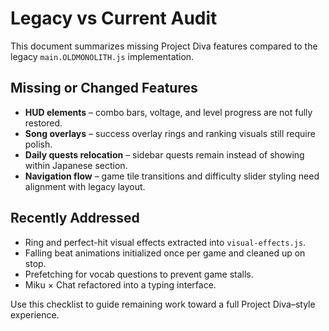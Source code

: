 # Legacy vs Current Audit

This document summarizes missing Project Diva features compared to the legacy `main.OLDMONOLITH.js` implementation.

## Missing or Changed Features
- **HUD elements** – combo bars, voltage, and level progress are not fully restored.
- **Song overlays** – success overlay rings and ranking visuals still require polish.
- **Daily quests relocation** – sidebar quests remain instead of showing within Japanese section.
- **Navigation flow** – game tile transitions and difficulty slider styling need alignment with legacy layout.

## Recently Addressed
- Ring and perfect-hit visual effects extracted into `visual-effects.js`.
- Falling beat animations initialized once per game and cleaned up on stop.
- Prefetching for vocab questions to prevent game stalls.
- Miku × Chat refactored into a typing interface.

Use this checklist to guide remaining work toward a full Project Diva–style experience.
